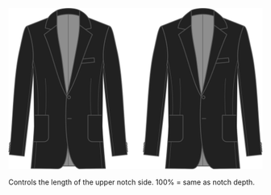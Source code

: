 
![Kragenrückkehr](collarnotchreturn.svg)

Controls the length of the upper notch side. 100% = same as notch depth.
